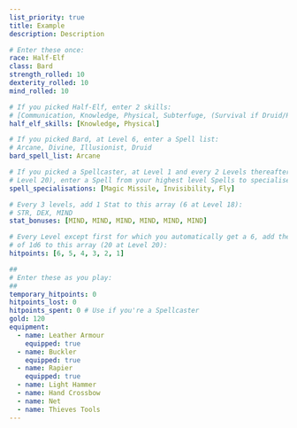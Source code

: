 ```yaml
---
list_priority: true
title: Example
description: Description

# Enter these once:
race: Half-Elf
class: Bard
strength_rolled: 10
dexterity_rolled: 10
mind_rolled: 10

# If you picked Half-Elf, enter 2 skills:
# [Communication, Knowledge, Physical, Subterfuge, (Survival if Druid/Ranger)]
half_elf_skills: [Knowledge, Physical]

# If you picked Bard, at Level 6, enter a Spell list:
# Arcane, Divine, Illusionist, Druid
bard_spell_list: Arcane

# If you picked a Spellcaster, at Level 1 and every 2 Levels thereafter (9 at
# Level 20), enter a Spell from your highest level Spells to specialise in:
spell_specialisations: [Magic Missile, Invisibility, Fly]

# Every 3 levels, add 1 Stat to this array (6 at Level 18):
# STR, DEX, MIND
stat_bonuses: [MIND, MIND, MIND, MIND, MIND, MIND]

# Every Level except first for which you automatically get a 6, add the result
# of 1d6 to this array (20 at Level 20):
hitpoints: [6, 5, 4, 3, 2, 1]

##
# Enter these as you play:
##
temporary_hitpoints: 0
hitpoints_lost: 0
hitpoints_spent: 0 # Use if you're a Spellcaster
gold: 120
equipment:
  - name: Leather Armour
    equipped: true
  - name: Buckler
    equipped: true
  - name: Rapier
    equipped: true
  - name: Light Hammer
  - name: Hand Crossbow
  - name: Net
  - name: Thieves Tools
---
```

